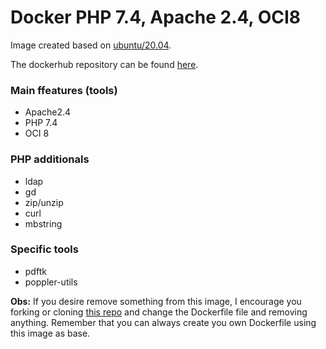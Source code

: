 # Docker PHP 7.4, Apache 2.4, OCI8

Image created based on [ubuntu/20.04](https://hub.docker.com/layers/ubuntu/library/ubuntu/20.04/images/sha256-b7c73b2022e97700e57e59a470f5b1f46388b9844850fa211431b5efe09885b4?context=explore).

The dockerhub repository can be found [here](https://hub.docker.com/repository/docker/nicolasanelli/php74-oci8-apache24).

### Main ffeatures (tools)

- Apache2.4
- PHP 7.4
- OCI 8

### PHP additionals

- ldap
- gd
- zip/unzip
- curl
- mbstring

### Specific tools

- pdftk
- poppler-utils

**Obs:** If you desire remove something from this image, I encourage you forking or cloning [this repo](https://github.com/NicolasAnelli/docker-php74-oci8-apache24) and change the Dockerfile file and removing anything. Remember that you can always create you own Dockerfile using this image as base.
